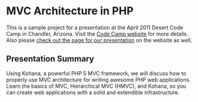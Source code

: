 # MVC Architecture in PHP

This is a sample project for a presentation at the April 2011 Desert Code Camp in
Chandler, Arizona. Visit the [Code Camp website](http://apr2011.desertcodecamp.com)
for more details. Also please [check out the page for our presentation](http://apr2011.desertcodecamp.com/session/272) 
on the website as well.

## Presentation Summary

Using Kohana, a powerful PHP 5 MVC framework, we will discuss how to properly use
MVC architecture for writing awesome PHP web applications. Learn the basics of 
MVC, Hierarchical MVC (HMVC), and Kohana, so you can create web applications with
a solid and extendible infrastructure.
